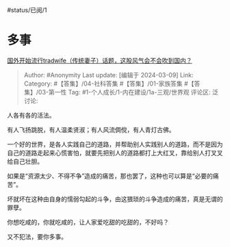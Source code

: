 #status/已阅/1 

# 多事
[国外开始流行tradwife（传统妻子）话题，这股风气会不会吹到国内？](https://www.zhihu.com/question/616334623/answer/3423766731)

> Author: #Anonymity
> Last update: [编辑于 2024-03-09]
> Link:
> Category: #【答集】/04-社科答集 #【答集】/01-家族答集 #【答集】/03-第一性
> Tag: #1-个人成长/1-内在建设/1a-三观/世界观
> 评论区:
> 泛讨论:

人各有各的活法。

有人飞扬跳脱，有人温柔贤淑；有人风流倜傥，有人青灯古佛。

一个好的世界，是各人实践自己的道路，并帮助别人实践别人的道路，而不是因为自己的道路走起来心慌害怕，就要先把别人的道路都打上大红叉，靠给别人打叉叉给自己壮胆。

如果是“资源太少、不得不争”造成的痛苦，那也罢了，这种也可以算是“必要的痛苦”。

坏就坏在这种由自身的懦弱勾起的斗争，由这猥琐的斗争造成的痛苦，真是无谓的罪孽。

你想吃咸的，你就吃咸的，让人家爱吃甜的吃甜的，不好吗？

又不犯法，要你多事。
